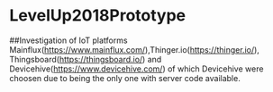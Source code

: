 # LevelUp2018Prototype
##Investigation of IoT platforms
Mainflux(https://www.mainflux.com/),Thinger.io(https://thinger.io/), Thingsboard(https://thingsboard.io/) and Devicehive(https://www.devicehive.com/) of which Devicehive were choosen due to being the only one with server code available.


